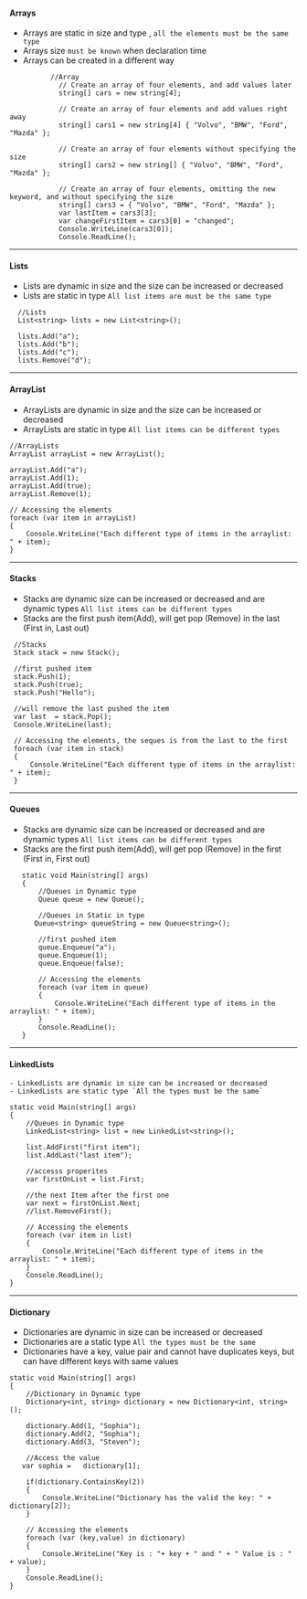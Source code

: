 #### Arrays
   - Arrays are static in size and type , `all the elements must be the same type`
   - Arrays size  `must be known` when declaration time
   - Arrays can be created in a different way

```
          //Array
            // Create an array of four elements, and add values later
            string[] cars = new string[4];
            
            // Create an array of four elements and add values right away 
            string[] cars1 = new string[4] { "Volvo", "BMW", "Ford", "Mazda" };

            // Create an array of four elements without specifying the size 
            string[] cars2 = new string[] { "Volvo", "BMW", "Ford", "Mazda" };

            // Create an array of four elements, omitting the new keyword, and without specifying the size
            string[] cars3 = { "Volvo", "BMW", "Ford", "Mazda" };
            var lastItem = cars3[3];
            var changeFirstItem = cars3[0] = "changed";
            Console.WriteLine(cars3[0]);
            Console.ReadLine();

```
---
#### Lists
   - Lists are dynamic in size and the size can be increased or decreased
   - Lists are static in type `All list items are must be the same type`
```
  //Lists
  List<string> lists = new List<string>();

  lists.Add("a");
  lists.Add("b");
  lists.Add("c");
  lists.Remove("d");
```
---
#### ArrayList
   - ArrayLists are dynamic in size and the size can be increased or decreased
   - ArrayLists are static in type `All list items can be different types`
     
 ```
 //ArrayLists
 ArrayList arrayList = new ArrayList();

 arrayList.Add("a");
 arrayList.Add(1);
 arrayList.Add(true);
 arrayList.Remove(1);

 // Accessing the elements 
 foreach (var item in arrayList)
 {
     Console.WriteLine("Each different type of items in the arraylist: " + item);
 }
 ```
---
#### Stacks
- Stacks are dynamic size can be increased or decreased and are dynamic types `All list items can be different types`
- Stacks are the first push item(Add), will get pop (Remove) in the last (First in, Last out)

```
 //Stacks
 Stack stack = new Stack();

 //first pushed item
 stack.Push(1);
 stack.Push(true);
 stack.Push("Hello");

 //will remove the last pushed the item
 var last  = stack.Pop();
 Console.WriteLine(last);

 // Accessing the elements, the seques is from the last to the first  
 foreach (var item in stack)
 {
     Console.WriteLine("Each different type of items in the arraylist: " + item);
 }

```
---
#### Queues
- Stacks are dynamic size can be increased or decreased and are dynamic types `All list items can be different types`
- Stacks are the first push item(Add), will get pop (Remove) in the first (First in, First out)

```
   static void Main(string[] args)
   {
       //Queues in Dynamic type       
       Queue queue = new Queue();

       //Queues in Static in type
      Queue<string> queueString = new Queue<string>();

       //first pushed item
       queue.Enqueue("a");
       queue.Enqueue(1);
       queue.Enqueue(false);

       // Accessing the elements
       foreach (var item in queue)
       {
           Console.WriteLine("Each different type of items in the arraylist: " + item);
       }           
       Console.ReadLine();
   }
```
---
#### LinkedLists
    - LinkedLists are dynamic in size can be increased or decreased
    - LinkedLists are static type `All the types must be the same`

```
static void Main(string[] args)
{
    //Queues in Dynamic type       
    LinkedList<string> list = new LinkedList<string>(); 

    list.AddFirst("first item");
    list.AddLast("last item");

    //accesss properites
    var firstOnList = list.First;

    //the next Item after the first one
    var next = firstOnList.Next;
    //list.RemoveFirst();

    // Accessing the elements
    foreach (var item in list)
    {
        Console.WriteLine("Each different type of items in the arraylist: " + item);
    }           
    Console.ReadLine();
}
```
---
#### Dictionary 
   - Dictionaries are dynamic in size can be increased or decreased
   - Dictionaries are a static type `All the types must be the same`
   - Dictionaries have a key, value pair and cannot have duplicates keys, but can have different keys with same values

```
static void Main(string[] args)
{
    //Dictionary in Dynamic type       
    Dictionary<int, string> dictionary = new Dictionary<int, string>();

    dictionary.Add(1, "Sophia");
    dictionary.Add(2, "Sophia");
    dictionary.Add(3, "Steven");

    //Access the value
   var sophia =   dictionary[1];

    if(dictionary.ContainsKey(2))
    {
        Console.WriteLine("Dictionary has the valid the key: " + dictionary[2]);
    }

    // Accessing the elements
    foreach (var (key,value) in dictionary)
    {
        Console.WriteLine("Key is : "+ key + " and " + " Value is : " + value);
    }           
    Console.ReadLine();
}
```
